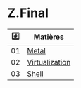 # Z.Final


| :hash:  | Matières                              |
|---------|---------------------------------------|
|      01 | [Metal](../1.Metal)                   | 
|      02 | [Virtualization](../2.Virtualization) |
|      03 | [Shell](https://github.com/CollegeBoreal/INF1085-200-20A-01/blob/master/6.Shell/References.md) |
